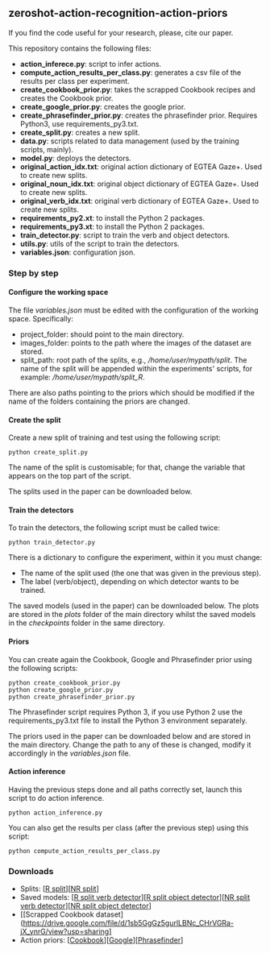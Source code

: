 ## zeroshot-action-recognition-action-priors

If you find the code useful for your research, please, cite our paper.

This repository contains the following files:

* **action_inferece.py**: script to infer actions.
* **compute_action_results_per_class.py**: generates a csv file of the results per class per experiment.
* **create_cookbook_prior.py**: takes the scrapped Cookbook recipes and creates the Cookbook prior.
* **create_google_prior.py**: creates the google prior.
* **create_phrasefinder_prior.py**: creates the phrasefinder prior. Requires Python3, use requirements_py3.txt.
* **create_split.py**: creates a new split.
* **data.py**: scripts related to data management (used by the training scripts, mainly).
* **model.py**: deploys the detectors.
* **original_action_idx.txt**: original action dictionary of EGTEA Gaze+. Used to create new splits.
* **original_noun_idx.txt**: original object dictionary of EGTEA Gaze+. Used to create new splits.
* **original_verb_idx.txt**: original verb dictionary of EGTEA Gaze+. Used to create new splits.
* **requirements_py2.xt**: to install the Python 2 packages.
* **requirements_py3.xt**: to install the Python 2 packages.
* **train_detector.py**: script to train the verb and object detectors.
* **utils.py**: utils of the script to train the detectors.
* **variables.json**: configuration json.

### Step by step

#### Configure the working space

The file *variables.json* must be edited with the configuration of the working space. Specifically:
* project_folder: should point to the main directory.
* images_folder: points to the path where the images of the dataset are stored.
* split_path: root path of the splits, e.g., */home/user/mypath/split*. The name of the split will be appended within the experiments' scripts, for example: */home/user/mypath/split_R*.

There are also paths pointing to the priors which should be modified if the name of the folders containing the priors are changed.

#### Create the split

Create a new split of training and test using the following script:

```
python create_split.py
```

The name of the split is customisable; for that, change the variable that appears on the top part of the script.

The splits used in the paper can be downloaded below.

#### Train the detectors

To train the detectors, the following script must be called twice:

```
python train_detector.py
```

There is a dictionary to configure the experiment, within it you must change:
* The name of the split used (the one that was given in the previous step).
* The label (verb/object), depending on which detector wants to be trained.

The saved models (used in the paper) can be downloaded below. The plots are stored in the *plots* folder of the main directory whilst the saved models in the *checkpoints* folder in the same directory.

#### Priors

You can create again the Cookbook, Google and Phrasefinder prior using the following scripts:

```
python create_cookbook_prior.py
python create_google_prior.py
python create_phrasefinder_prior.py
```

The Phrasefinder script requires Python 3, if you use Python 2 use the requirements_py3.txt file to install the Python 3 environment separately.

The priors used in the paper can be downloaded below and are stored in the main directory. Change the path to any of these is changed, modify it accordingly in the *variables.json* file.

#### Action inference

Having the previous steps done and all paths correctly set, launch this script to do action inference.

```
python action_inference.py
```

You can also get the results per class (after the previous step) using this script:

```
python compute_action_results_per_class.py
```

### Downloads

* Splits: [[R split](https://drive.google.com/file/d/1D1dc6GjHHnKYhls9qOWZq-OCaeYvybWm/view?usp=sharing)][[NR split](https://drive.google.com/file/d/1aECI87Hfdl8onTWewYQ8RuFBfZKDrVeH/view?usp=sharing)]
* Saved models: [[R split verb detector](https://drive.google.com/file/d/1gNvSBC599n3hoE1YtoHf8HrW27IhC5WL/view?usp=sharing)][[R split object detector](https://drive.google.com/file/d/1wKH0MXm3cw_aR5eoe7doclREIhMO7DnN/view?usp=sharing)][[NR split verb detector](https://drive.google.com/file/d/1lPR1d7ZIlmmXl3t5_izD_bN56RFm7kDa/view?usp=sharing)][[NR split object detector](https://drive.google.com/file/d/1pKBNI72oxNigH5AscOPdhnyOuKB-mFMC/view?usp=sharing)]
* [[Scrapped Cookbook dataset](https://drive.google.com/file/d/1sb5GgGz5gurlLBNc_CHrVGRa-jX_ynrG/view?usp=sharing]
* Action priors: [[Cookbook](https://drive.google.com/file/d/162WrjuAggDiFyfwDVicqqp7bRRcGwLwn/view?usp=sharing)][[Google](https://drive.google.com/file/d/1K5GY5SSDTlFlRbqytMm05CE-YukLBKsh/view?usp=sharing)][[Phrasefinder](https://drive.google.com/file/d/1jHz8GpJt05IYriR3WmcxmMeccig_2BJz/view?usp=sharing)]